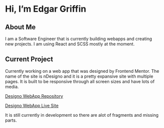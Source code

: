 # Hi, I’m Edgar Griffin

## About Me

I am a Software Engineer that is currently building webapps and creating new projects. I am using React and SCSS mostly at the moment.

## Current Project

Currently working on a web app that was designed by Frontend Mentor. The name of the site is nDesigno and it is a pretty expansive site with multiple pages. It is built to be responsive through all screen sizes and have lots of media.

[Designo WebApp Repository](https://github.com/edgarcgriffinjr/designo-website)

[Designo WebApp Live Site](https://designo-fem.vercel.app/)

It is still currently in development so there are alot of fragments and missing parts.
